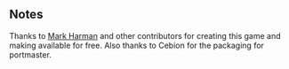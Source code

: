 ## Notes

Thanks to [Mark Harman](https://gigalomania.sourceforge.net/) and other contributors for creating this game and making available for free. Also thanks to Cebion for the packaging for portmaster.

